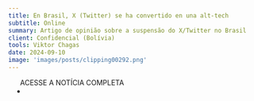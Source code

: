 ```yaml
---
title: En Brasil, X (Twitter) se ha convertido en una alt-tech
subtitle: Online
summary: Artigo de opinião sobre a suspensão do X/Twitter no Brasil
client: Confidencial (Bolívia)
tools: Viktor Chagas
date: 2024-09-10
image: 'images/posts/clipping00292.png'
---
```


<div class="post__share"><ul class="share__list list-reset">ACESSE A NOTÍCIA COMPLETA<li class="share__item" style="margin-left: 10px"><a class="share__link share__facebook" style="background: #fa5657" href="https://confidencial.digital/opinion/en-brasil-x-twitter-se-ha-convertido-en-una-alt-tech/
onclick=window.open(this.href, 'pop-up', 'left=20,top=20,width=500,height=500,toolbar=1,resizable=0'); return false;" title="Link" rel="nofolow"><i class="fa-solid fa-link"></i></a></li></ul></div>
<!-- <div class="gallery-box"><div class="gallery"><img src="/clipping/images/example-1.jpg" loading="lazy" alt="Project"><img src="/clipping/images/example-2.jpg" loading="lazy" alt="Project"></div><em>Gallery / <a href="https://www.freepik.com/" target="_blank">Freepic</a></em></div> -->
